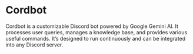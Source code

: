 # Cordbot
Cordbot is a customizable Discord bot powered by Google Gemini AI. It processes user queries, manages a knowledge base, and provides various useful commands. It’s designed to run continuously and can be integrated into any Discord server.
